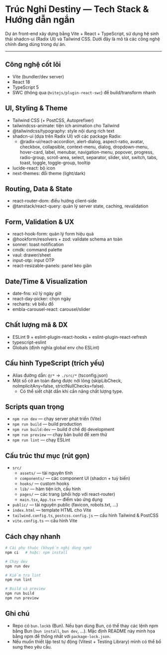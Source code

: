 # Trúc Nghi Destiny — Tech Stack & Hướng dẫn ngắn

Dự án front-end xây dựng bằng Vite + React + TypeScript, sử dụng hệ sinh thái shadcn-ui (Radix UI) và Tailwind CSS. Dưới đây là mô tả các công nghệ chính đang dùng trong dự án.

---

## Công nghệ cốt lõi

- Vite (bundler/dev server)
- React 18
- TypeScript 5
- SWC (thông qua `@vitejs/plugin-react-swc`) để build/transform nhanh

## UI, Styling & Theme

- Tailwind CSS (+ PostCSS, Autoprefixer)
- tailwindcss-animate: tiện ích animation cho Tailwind
- @tailwindcss/typography: style nội dung rich text
- shadcn-ui (dựa trên Radix UI) với các package Radix:
  - @radix-ui/react-accordion, alert-dialog, aspect-ratio, avatar, checkbox,
    collapsible, context-menu, dialog, dropdown-menu, hover-card, label,
    menubar, navigation-menu, popover, progress, radio-group, scroll-area,
    select, separator, slider, slot, switch, tabs, toast, toggle, toggle-group,
    tooltip
- lucide-react: bộ icon
- next-themes: đổi theme (light/dark)

## Routing, Data & State

- react-router-dom: điều hướng client-side
- @tanstack/react-query: quản lý server state, caching, revalidation

## Form, Validation & UX

- react-hook-form: quản lý form hiệu quả
- @hookform/resolvers + zod: validate schema an toàn
- sonner: toast notification
- cmdk: command palette
- vaul: drawer/sheet
- input-otp: input OTP
- react-resizable-panels: panel kéo giãn

## Date/Time & Visualization

- date-fns: xử lý ngày giờ
- react-day-picker: chọn ngày
- recharts: vẽ biểu đồ
- embla-carousel-react: carousel/slider

## Chất lượng mã & DX

- ESLint 9 + eslint-plugin-react-hooks + eslint-plugin-react-refresh
- typescript-eslint
- Globals (định nghĩa global env cho ESLint)

## Cấu hình TypeScript (trích yếu)

- Alias đường dẫn: `@/*` → `./src/*` (tsconfig.json)
- Một số cờ an toàn đang được nới lỏng (skipLibCheck, noImplicitAny=false, strictNullChecks=false).
  - Có thể siết chặt dần khi cần nâng chất lượng type.

## Scripts quan trọng

- `npm run dev` — chạy server phát triển (Vite)
- `npm run build` — build production
- `npm run build:dev` — build ở chế độ development
- `npm run preview` — chạy bản build để xem thử
- `npm run lint` — chạy ESLint

## Cấu trúc thư mục (rút gọn)

- `src/`
  - `assets/` — tài nguyên tĩnh
  - `components/` — các component UI (shadcn + tuỳ biến)
  - `hooks/` — custom hooks
  - `lib/` — hàm tiện ích, cấu hình
  - `pages/` — các trang (phối hợp với react-router)
  - `main.tsx`, `App.tsx` — điểm vào ứng dụng
- `public/` — tài nguyên public (favicon, robots.txt, …)
- `index.html` — template HTML cho Vite
- `tailwind.config.ts`, `postcss.config.js` — cấu hình Tailwind & PostCSS
- `vite.config.ts` — cấu hình Vite

## Cách chạy nhanh

```bash
# Cài phụ thuộc (khuyến nghị dùng npm)
npm ci   # hoặc: npm install

# Chạy dev
npm run dev

# Kiểm tra lint
npm run lint

# Build và preview
npm run build
npm run preview
```

## Ghi chú

- Repo có `bun.lockb` (Bun). Nếu bạn dùng Bun, có thể thay các lệnh npm bằng Bun (`bun install`, `bun dev`, …). Mặc định README này minh họa bằng npm để thống nhất với `package-lock.json`.
- Nếu muốn thiết lập test tự động (Vitest + Testing Library) mình có thể bổ sung theo yêu cầu.
